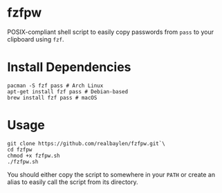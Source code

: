 # fzfpw
POSIX-compliant shell script to easily copy passwords from `pass` to your clipboard using `fzf`.

# Install Dependencies
```
pacman -S fzf pass # Arch Linux
apt-get install fzf pass # Debian-based
brew install fzf pass # macOS
```

# Usage
```
git clone https://github.com/realbaylen/fzfpw.git`\
cd fzfpw
chmod +x fzfpw.sh
./fzfpw.sh
```
You should either copy the script to somewhere in your `PATH` or create an alias to easily call the script from its directory.
